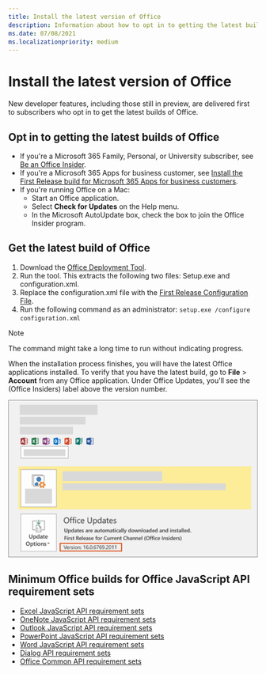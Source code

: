 ```yaml
---
title: Install the latest version of Office
description: Information about how to opt in to getting the latest builds of Office.
ms.date: 07/08/2021
ms.localizationpriority: medium
---
```


# Install the latest version of Office

New developer features, including those still in preview, are delivered first to subscribers who opt in to get the latest builds of Office.

## Opt in to getting the latest builds of Office

- If you're a Microsoft 365 Family, Personal, or University subscriber, see [Be an Office Insider](https://insider.office.com).
- If you're a Microsoft 365 Apps for business customer, see [Install the First Release build for Microsoft 365 Apps for business customers](https://support.office.com/article/4dd8ba40-73c0-4468-b778-c7b744d03ead).
- If you're running Office on a Mac:
  - Start an Office application.
  - Select **Check for Updates** on the Help menu.
  - In the Microsoft AutoUpdate box, check the box to join the Office Insider program.

## Get the latest build of Office

1. Download the [Office Deployment Tool](https://www.microsoft.com/download/details.aspx?id=49117).
2. Run the tool. This extracts the following two files: Setup.exe and configuration.xml.
3. Replace the configuration.xml file with the [First Release Configuration File](https://raw.githubusercontent.com/OfficeDev/Office-Add-in-Commands-Samples/master/Tools/FirstReleaseConfig/configuration.xml).
4. Run the following command as an administrator:  `setup.exe /configure configuration.xml`

> [!NOTE]
> The command might take a long time to run without indicating progress.

When the installation process finishes, you will have the latest Office applications installed. To verify that you have the latest build, go to **File** > **Account** from any Office application. Under Office Updates, you'll see the (Office Insiders) label above the version number.

![A screenshot that shows product information with the Office Insiders label.](../images/office-insiders-label.png)

## Minimum Office builds for Office JavaScript API requirement sets

- [Excel JavaScript API requirement sets](/javascript/api/requirement-sets/excel-api-requirement-sets)
- [OneNote JavaScript API requirement sets](/javascript/api/requirement-sets/onenote-api-requirement-sets)
- [Outlook JavaScript API requirement sets](/javascript/api/requirement-sets/outlook-api-requirement-sets)
- [PowerPoint JavaScript API requirement sets](/javascript/api/requirement-sets/powerpoint-api-requirement-sets)
- [Word JavaScript API requirement sets](/javascript/api/requirement-sets/word-api-requirement-sets)
- [Dialog API requirement sets](/javascript/api/requirement-sets/dialog-api-requirement-sets)
- [Office Common API requirement sets](/javascript/api/requirement-sets/office-add-in-requirement-sets)
